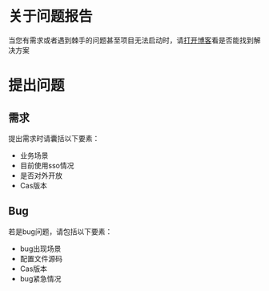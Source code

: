 # 关于问题报告

当您有需求或者遇到棘手的问题甚至项目无法启动时，请[打开博客](http://blog.csdn.net/u010475041/article/category/7156505)看是否能找到解决方案

# 提出问题

## 需求
提出需求时请囊括以下要素：

* 业务场景
* 目前使用sso情况
* 是否对外开放
* Cas版本

## Bug

若是bug问题，请包括以下要素：

* bug出现场景
* 配置文件源码
* Cas版本
* bug紧急情况
